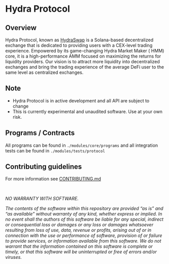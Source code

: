 # Hydra Protocol

## Overview

Hydra Protocol, known as [HydraSwap](https://www.hydraswap.io) is a Solana-based decentralized exchange that is
dedicated to providing users with a CEX-level trading experience. Empowered by its game-changing Hydra Market Maker (
HMM) core, it is a high-performance AMM focused on maximizing the returns for liquidity providers. Our vision is to
attract more liquidity into decentralized exchanges and bring the trading experience of the average DeFi user to the
same level as centralized exchanges.

## Note

- Hydra Protocol is in active development and all API are subject to change
- This is currently experimental and unaudited software. Use at your own risk.

## Programs / Contracts

All programs can be found in `./modules/core/programs` and all integration tests can be found in `./modules/tests/protocol`

## Contributing guidelines

For more information see [CONTRIBUTING.md](docs/docs/internal/CONTRIBUTING.md)

<br/>

_NO WARRANTY WITH SOFTWARE._

_The contents of the software within this repository are provided “as is” and “as available” without warranty of any kind, whether express or implied. In no event shall the authors of this software be liable for any special, indirect or consequential loss or damages or any loss or damages whatsoever resulting from loss of use, data, revenue or profits, arising out of or in connection with the use or performance of software, provision of or failure to provide services, or information available from this software. We do not warrant that the information contained on this software is complete or timely, or that this software will be uninterrupted or free of errors and/or viruses._
